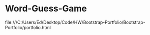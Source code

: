 # Word-Guess-Game
file:///C:/Users/Ed/Desktop/Code/HW/Bootstrap-Portfolio/Bootstrap-Portfolio/portfolio.html
